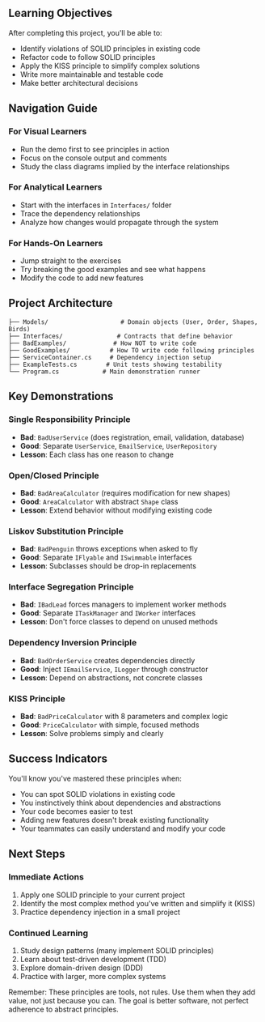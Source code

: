 

## Learning Objectives

After completing this project, you'll be able to:
- Identify violations of SOLID principles in existing code
- Refactor code to follow SOLID principles
- Apply the KISS principle to simplify complex solutions
- Write more maintainable and testable code
- Make better architectural decisions


## Navigation Guide

### For Visual Learners
- Run the demo first to see principles in action
- Focus on the console output and comments
- Study the class diagrams implied by the interface relationships

### For Analytical Learners
- Start with the interfaces in `Interfaces/` folder
- Trace the dependency relationships
- Analyze how changes would propagate through the system

### For Hands-On Learners
- Jump straight to the exercises
- Try breaking the good examples and see what happens
- Modify the code to add new features

## Project Architecture

```
├── Models/                    # Domain objects (User, Order, Shapes, Birds)
├── Interfaces/               # Contracts that define behavior
├── BadExamples/             # How NOT to write code
├── GoodExamples/           # How TO write code following principles
├── ServiceContainer.cs     # Dependency injection setup
├── ExampleTests.cs        # Unit tests showing testability
└── Program.cs            # Main demonstration runner
```

## Key Demonstrations

### Single Responsibility Principle
- **Bad**: `BadUserService` (does registration, email, validation, database)
- **Good**: Separate `UserService`, `EmailService`, `UserRepository`
- **Lesson**: Each class has one reason to change

### Open/Closed Principle
- **Bad**: `BadAreaCalculator` (requires modification for new shapes)
- **Good**: `AreaCalculator` with abstract `Shape` class
- **Lesson**: Extend behavior without modifying existing code

### Liskov Substitution Principle
- **Bad**: `BadPenguin` throws exceptions when asked to fly
- **Good**: Separate `IFlyable` and `ISwimmable` interfaces
- **Lesson**: Subclasses should be drop-in replacements

### Interface Segregation Principle
- **Bad**: `IBadLead` forces managers to implement worker methods
- **Good**: Separate `ITaskManager` and `IWorker` interfaces
- **Lesson**: Don't force classes to depend on unused methods

### Dependency Inversion Principle
- **Bad**: `BadOrderService` creates dependencies directly
- **Good**: Inject `IEmailService`, `ILogger` through constructor
- **Lesson**: Depend on abstractions, not concrete classes

### KISS Principle
- **Bad**: `BadPriceCalculator` with 8 parameters and complex logic
- **Good**: `PriceCalculator` with simple, focused methods
- **Lesson**: Solve problems simply and clearly

## Success Indicators

You'll know you've mastered these principles when:
- You can spot SOLID violations in existing code
- You instinctively think about dependencies and abstractions
- Your code becomes easier to test
- Adding new features doesn't break existing functionality
- Your teammates can easily understand and modify your code

## Next Steps

### Immediate Actions
1. Apply one SOLID principle to your current project
2. Identify the most complex method you've written and simplify it (KISS)
3. Practice dependency injection in a small project

### Continued Learning
1. Study design patterns (many implement SOLID principles)
2. Learn about test-driven development (TDD)
3. Explore domain-driven design (DDD)
4. Practice with larger, more complex systems


Remember: These principles are tools, not rules. Use them when they add value, not just because you can. The goal is better software, not perfect adherence to abstract principles.

